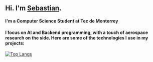 ## Hi. I'm [Sebastian](https://www.linkedin.com/in/sebaspv/).
#### I'm a Computer Science Student at Tec de Monterrey
#### I focus on AI and Backend programming, with a touch of aerospace research on the side. Here are some of the technologies I use in my projects:
[![Top Langs](https://github-readme-stats.vercel.app/api/top-langs/?username=sebaspv&show_icons=true&theme=radical&hide=jupyter%20notebook,html,css,typescript,dockerfile,vim%20script,javascript&layout=compact)](https://github.com/sebaspv/github-readme-stats)
